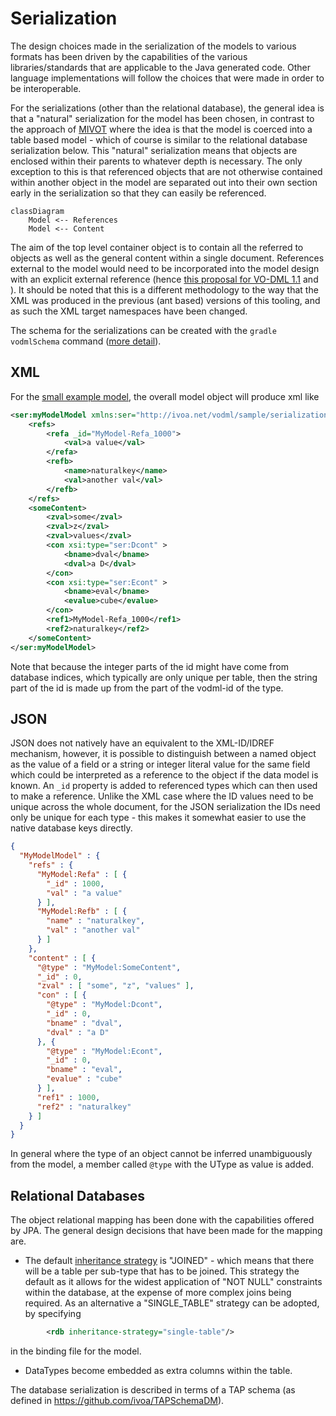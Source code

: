 Serialization
=============

The design choices made in the serialization of the models to various formats has been driven by the capabilities
of the various libraries/standards that are applicable to the Java generated code. Other language implementations
will follow the choices that were made in order to be interoperable.

For the serializations (other than the relational database), the general idea is that a "natural" serialization for the model
has been chosen, in contrast to the approach of [MIVOT](https://www.ivoa.net/documents/MIVOT/)
where the idea is that the model is coerced into a table based model - which of course is similar to the relational 
database serialization below. This "natural" serialization means that objects are enclosed within their parents to whatever depth 
is necessary. The only exception to this is that referenced objects that are not otherwise contained within another object in the model are separated out into their own section early in the 
serialization so that they can easily be referenced.

```mermaid
classDiagram
    Model <-- References
    Model <-- Content
```

The aim of the top level container object is to contain all the referred to objects as well as the general content within
a single document. References external to the model would need to be incorporated into the model design with an explicit external reference (hence [this proposal for VO-DML 1.1](https://github.com/ivoa/vo-dml/issues/5) and ). It should be noted that this is a different methodology to the way that the 
XML was produced in the previous (ant based) versions of this tooling, and as such the XML target namespaces have been changed.

The schema for the serializations can be created with the `gradle vodmlSchema` command ([more detail](./Transformers.md#schema)).


## XML

For the [small example model](https://github.com/ivoa/vo-dml/tree/master/models/sample/test/serializationExample.vodsl), the overall model object will produce xml like

```xml
<ser:myModelModel xmlns:ser="http://ivoa.net/vodml/sample/serialization" xmlns:xsi="http://www.w3.org/2001/XMLSchema-instance" >
    <refs>
        <refa _id="MyModel-Refa_1000">
            <val>a value</val>
        </refa>
        <refb>
            <name>naturalkey</name>
            <val>another val</val>
        </refb>
    </refs>
    <someContent>
        <zval>some</zval>
        <zval>z</zval>
        <zval>values</zval>
        <con xsi:type="ser:Dcont" >
            <bname>dval</bname>
            <dval>a D</dval>
        </con>
        <con xsi:type="ser:Econt" >
            <bname>eval</bname>
            <evalue>cube</evalue>
        </con>
        <ref1>MyModel-Refa_1000</ref1>
        <ref2>naturalkey</ref2>
    </someContent>
</ser:myModelModel>
```
Note that because the integer parts of the id might have come from database indices, which 
typically are only unique per table, then the string part of the id is made up from the part of the vodml-id of the type.

## JSON

JSON does not natively have an equivalent to the XML-ID/IDREF mechanism, however, it is possible to distinguish between 
a named object as the value of a field or a string or integer literal value for the same field which could be interpreted
as a reference to the object if the data model is known. An `_id` property is added to referenced types which can then used to make a reference. Unlike the XML case where the ID values need to be unique across the whole document, for the JSON serialization the IDs need only be unique for each type - this makes it somewhat easier to use the native database keys directly.

```json
{
  "MyModelModel" : {
    "refs" : {
      "MyModel:Refa" : [ {
        "_id" : 1000,
        "val" : "a value"
      } ],
      "MyModel:Refb" : [ {
        "name" : "naturalkey",
        "val" : "another val"
      } ]
    },
    "content" : [ {
      "@type" : "MyModel:SomeContent",
      "_id" : 0,
      "zval" : [ "some", "z", "values" ],
      "con" : [ {
        "@type" : "MyModel:Dcont",
        "_id" : 0,
        "bname" : "dval",
        "dval" : "a D"
      }, {
        "@type" : "MyModel:Econt",
        "_id" : 0,
        "bname" : "eval",
        "evalue" : "cube"
      } ],
      "ref1" : 1000,
      "ref2" : "naturalkey"
    } ]
  }
}
```
In general where the type of an object cannot be inferred unambiguously from the model,  a member called `@type` with the UType as value is added.

## Relational Databases
The object relational mapping has been done with the capabilities offered by JPA. The general design 
decisions that have been made for the mapping are.

* The default [inheritance strategy](https://en.wikibooks.org/wiki/Java_Persistence/Inheritance) is "JOINED" - which means that there will be a table per sub-type that has to be joined. This strategy the default as it allows for the widest application of "NOT NULL" constraints within the database, at the expense of more complex joins being required. As an alternative a "SINGLE_TABLE" strategy can be adopted, by specifying 
```xml
        <rdb inheritance-strategy="single-table"/>
```
in the binding file for the model.

* DataTypes become embedded as extra columns within the table.

The database serialization is described in terms of a TAP schema (as defined in https://github.com/ivoa/TAPSchemaDM).